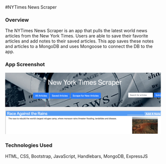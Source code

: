 #NYTimes News Scraper

### Overview
The NYTimes News Scraper is an app that pulls the latest world news articles from the New York Times.  Users are able to save their favorite articles and add notes to their saved articles.  This app saves these notes and articles to a MongoDB and uses Mongoose to connect the DB to the app.

### App Screenshot
![Screenshot](screenshots/NYTscraper.png)


### Technologies Used
HTML, CSS, Bootstrap, JavaScript, Handlebars, MongoDB, ExpressJS